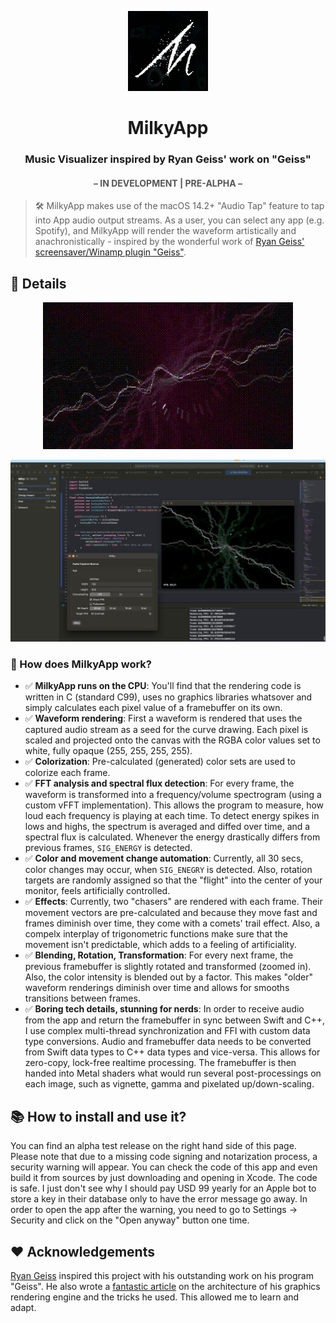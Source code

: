 <span align="center">
    <p align="center">
      <img src=".//Milky/Assets.xcassets/AppIcon.appiconset/128.png" width="128" title="Milky Logo">
    </p>

  # MilkyApp


  ### Music Visualizer inspired by Ryan Geiss' work on "Geiss"

  <font color="#555">
  
  #### &ndash; IN DEVELOPMENT | PRE-ALPHA &ndash;

  </font>

</span>

> 🛠️ MilkyApp makes use of the macOS 14.2+ "Audio Tap" feature to tap into App audio output streams. As a user, you can select any app (e.g.   Spotify), and MilkyApp will render the waveform artistically and anachronistically - inspired by the wonderful work of <a href="https://www.geisswerks.com/geiss/" target="_blank">Ryan Geiss' screensaver/Winamp plugin "Geiss"</a>.

## 🌟 Details

<span align="center">

  ![Demo of MilkyApp](./milky_anim.gif)

  ![Screenshot of MilkyApp](./screenshot.png)

</span>

### 🔬 How does MilkyApp work?

- ✅ **MilkyApp runs on the CPU**: You'll find that the rendering code is written in C (standard C99), uses no graphics libraries whatsover and simply calculates each pixel value of a framebuffer on its own.
-  ✅ **Waveform rendering**: First a waveform is rendered that uses the captured audio stream as a seed for the curve drawing. Each pixel is scaled and projected onto the canvas with the RGBA color values set to white, fully opaque (255, 255, 255, 255).
-  ✅ **Colorization**: Pre-calculated (generated) color sets are used to colorize each frame.
-  ✅ **FFT analysis and spectral flux detection**: For every frame, the waveform is transformed into a frequency/volume spectrogram (using a custom vFFT implementation). This allows the program to measure, how loud each frequency is playing at each time. To detect energy spikes in lows and highs, the spectrum is averaged and diffed over time, and a spectral flux is calculated. Whenever the energy drastically differs from previous frames, `SIG_ENERGY` is detected.
- ✅ **Color and movement change automation**: Currently, all 30 secs, color changes may occur, when `SIG_ENEGRY` is detected. Also, rotation targets are randomly assigned so that the "flight" into the center of your monitor, feels artificially controlled.
- ✅ **Effects**: Currently, two "chasers" are rendered with each frame. Their movement vectors are pre-calculated and because they move fast and frames diminish over time, they come with a comets' trail effect. Also, a compelx interplay of trigonometric functions make sure that the movement isn't predictable, which adds to a feeling of artificiality.
-  ✅ **Blending, Rotation, Transformation**: For every next frame, the previous framebuffer is slightly rotated and transformed (zoomed in). Also, the color intensity is blended out by a factor. This makes "older" waveform renderings diminish over time and allows for smooths transitions between frames.
- ✅ **Boring tech details, stunning for nerds**: In order to receive audio from the app and return the framebuffer in sync between Swift and C++, I use complex multi-thread synchronization and FFI with custom data type conversions. Audio and framebuffer data needs to be converted from Swift data types to C++ data types and vice-versa. This allows for zero-copy, lock-free realtime processing. The framebuffer is then handed into Metal shaders what would run several post-processings on each image, such as vignette, gamma and pixelated up/down-scaling.

## 📚 How to install and use it?

You can find an alpha test release on the right hand side of this page. Please note that due to a missing code signing and notarization process, a security warning will appear. You can check the code of this app and even build it from sources by just downloading and opening in Xcode. The code is safe. I just don't see why I should pay USD 99 yearly for an Apple bot to store a key in their database only to have the error message go away. In order to open the app after the warning, you need to go to Settings -> Security and click on the "Open anyway" button one time.

## ❤️ Acknowledgements

<a href="https://www.geisswerks.com/geiss/" target="_blank">Ryan Geiss</a> inspired this project with his outstanding work on his program "Geiss". He also wrote a <a href="https://www.geisswerks.com/geiss/secrets.html" target="_blank">fantastic article</a>  on the architecture of his graphics rendering engine and the tricks he used. This allowed me to learn and adapt.